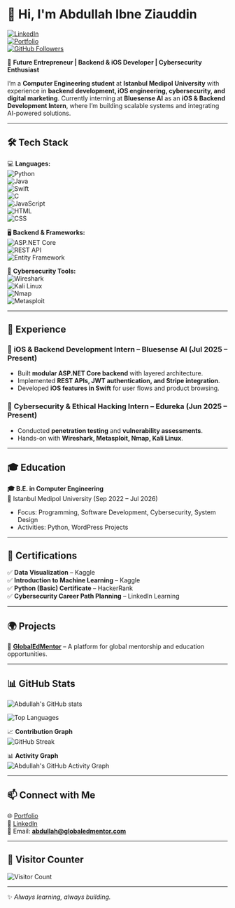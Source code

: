 # 👋 Hi, I'm Abdullah Ibne Ziauddin  

[![LinkedIn](https://img.shields.io/badge/LinkedIn-0077B5?logo=linkedin&logoColor=white)](https://linkedin.com/in/abdullah-ibne-ziauddin-9344a620b/)  
[![Portfolio](https://img.shields.io/badge/🌐-Portfolio-8A2BE2)](https://globaledmentor.com)  
[![GitHub Followers](https://img.shields.io/github/followers/YOUR_GITHUB_USERNAME?label=Follow&style=social)](https://github.com/abdullahziauddin)  

🚀 **Future Entrepreneur | Backend & iOS Developer | Cybersecurity Enthusiast**  

I’m a **Computer Engineering student** at **Istanbul Medipol University** with experience in **backend development, iOS engineering, cybersecurity, and digital marketing**. Currently interning at **Bluesense AI** as an **iOS & Backend Development Intern**, where I’m building scalable systems and integrating AI-powered solutions.  

---

## 🛠️ Tech Stack  

💻 **Languages:**  
![Python](https://img.shields.io/badge/Python-3776AB?logo=python&logoColor=white)  
![Java](https://img.shields.io/badge/Java-ED8B00?logo=java&logoColor=white)  
![Swift](https://img.shields.io/badge/Swift-FA7343?logo=swift&logoColor=white)  
![C](https://img.shields.io/badge/C-00599C?logo=c&logoColor=white)  
![JavaScript](https://img.shields.io/badge/JavaScript-F7DF1E?logo=javascript&logoColor=black)  
![HTML](https://img.shields.io/badge/HTML5-E34F26?logo=html5&logoColor=white)  
![CSS](https://img.shields.io/badge/CSS3-1572B6?logo=css3&logoColor=white)  

🖥️ **Backend & Frameworks:**  
![ASP.NET Core](https://img.shields.io/badge/ASP.NET_Core-512BD4?logo=dotnet&logoColor=white)  
![REST API](https://img.shields.io/badge/REST%20API-FF6F00?logo=fastapi&logoColor=white)  
![Entity Framework](https://img.shields.io/badge/Entity_Framework-68217A?logo=dotnet&logoColor=white)  

🔐 **Cybersecurity Tools:**  
![Wireshark](https://img.shields.io/badge/Wireshark-1679A7?logo=wireshark&logoColor=white)  
![Kali Linux](https://img.shields.io/badge/Kali_Linux-268BEE?logo=kalilinux&logoColor=white)  
![Nmap](https://img.shields.io/badge/Nmap-2C2D72?logo=nmap&logoColor=white)  
![Metasploit](https://img.shields.io/badge/Metasploit-00BFFF?logo=metasploit&logoColor=white)  

---

## 💼 Experience  

### 🔹 **iOS & Backend Development Intern – Bluesense AI (Jul 2025 – Present)**  
- Built **modular ASP.NET Core backend** with layered architecture.  
- Implemented **REST APIs, JWT authentication, and Stripe integration**.  
- Developed **iOS features in Swift** for user flows and product browsing.  

### 🔹 **Cybersecurity & Ethical Hacking Intern – Edureka (Jun 2025 – Present)**  
- Conducted **penetration testing** and **vulnerability assessments**.  
- Hands-on with **Wireshark, Metasploit, Nmap, Kali Linux**.  

---

## 🎓 Education  

**🎓 B.E. in Computer Engineering**  
📍 Istanbul Medipol University (Sep 2022 – Jul 2026)  
- Focus: Programming, Software Development, Cybersecurity, System Design  
- Activities: Python, WordPress Projects  

---

## 📜 Certifications  

✅ **Data Visualization** – Kaggle  
✅ **Introduction to Machine Learning** – Kaggle  
✅ **Python (Basic) Certificate** – HackerRank  
✅ **Cybersecurity Career Path Planning** – LinkedIn Learning  

---

## 🌍 Projects  

🔹 **[GlobalEdMentor](https://globaledmentor.com/)** – A platform for global mentorship and education opportunities.  

---

## 📊 GitHub Stats  

![Abdullah's GitHub stats](https://github-readme-stats.vercel.app/api?username=YOUR_GITHUB_USERNAME&show_icons=true&theme=tokyonight&title_color=8A2BE2&icon_color=00BFFF&text_color=FFFFFF&bg_color=0A0A0A)  

![Top Languages](https://github-readme-stats.vercel.app/api/top-langs/?username=YOUR_GITHUB_USERNAME&layout=compact&theme=tokyonight&title_color=8A2BE2&text_color=FFFFFF&bg_color=0A0A0A)  

📈 **Contribution Graph**  
![GitHub Streak](https://github-readme-streak-stats.herokuapp.com/?user=YOUR_GITHUB_USERNAME&theme=tokyonight&ring=8A2BE2&fire=FF6F00&currStreakLabel=00BFFF)  

📊 **Activity Graph**  
![Abdullah's GitHub Activity Graph](https://github-readme-activity-graph.vercel.app/graph?username=YOUR_GITHUB_USERNAME&theme=tokyo-night&bg_color=0A0A0A&color=8A2BE2&line=00BFFF&point=FF6F00)  

---

## 📫 Connect with Me  

🌐 [Portfolio](https://globaledmentor.com)  
💼 [LinkedIn](https://linkedin.com/in/YOUR-LINKEDIN)  
📧 Email: **abdullah@globaledmentor.com**  

---

## 👀 Visitor Counter  

![Visitor Count](https://komarev.com/ghpvc/?username=YOUR_GITHUB_USERNAME&label=Profile%20Views&color=8A2BE2&style=flat)  

---

✨ *Always learning, always building.*  

